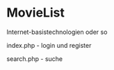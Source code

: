 # MovieList
Internet-basistechnologien oder so

index.php - login und register 

search.php - suche

